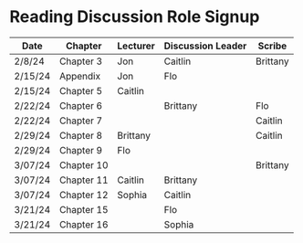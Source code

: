 # Reading Discussion Role Signup

| Date    | Chapter    | Lecturer  | Discussion Leader | Scribe    |
| ------- | ---------- | --------- | ----------------- | --------- |
| 2/8/24  | Chapter 3  |     Jon   |       Caitlin     | Brittany  |
| 2/15/24 | Appendix   |     Jon   |        Flo        |    |
| 2/15/24 | Chapter 5  | Caitlin   |                   |           |
| 2/22/24 | Chapter 6  |           |     Brittany      |   Flo     |
| 2/22/24 | Chapter 7  |           |                   | Caitlin   |
| 2/29/24 | Chapter 8  |  Brittany |                   |Caitlin           |
| 2/29/24 | Chapter 9  |      Flo  |                   |           |
| 3/07/24 | Chapter 10 |           |                   |      Brittany     |
| 3/07/24 | Chapter 11 |  Caitlin  |       Brittany            |           |
| 3/07/24 | Chapter 12 |  Sophia   | Caitlin           |           |
| 3/21/24 | Chapter 15 |    |         Flo       |           |
| 3/21/24 | Chapter 16 |           |     Sophia        |    |
